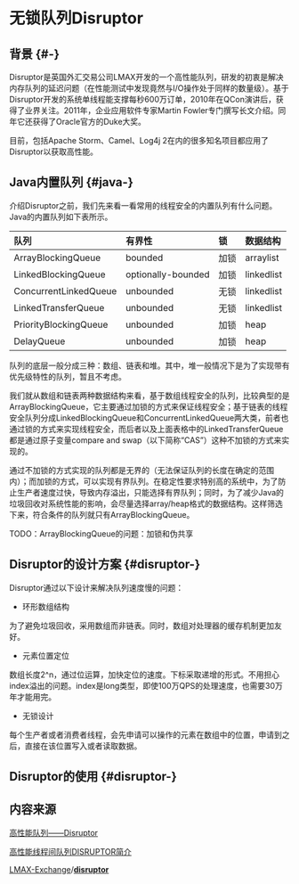 # 无锁队列Disruptor

## 背景 {#-}

Disruptor是英国外汇交易公司LMAX开发的一个高性能队列，研发的初衷是解决内存队列的延迟问题（在性能测试中发现竟然与I/O操作处于同样的数量级）。基于Disruptor开发的系统单线程能支撑每秒600万订单，2010年在QCon演讲后，获得了业界关注。2011年，企业应用软件专家Martin Fowler专门撰写长文介绍。同年它还获得了Oracle官方的Duke大奖。

目前，包括Apache Storm、Camel、Log4j 2在内的很多知名项目都应用了Disruptor以获取高性能。

## Java内置队列 {#java-}

介绍Disruptor之前，我们先来看一看常用的线程安全的内置队列有什么问题。Java的内置队列如下表所示。

| 队列 | 有界性 | 锁 | 数据结构 |
| :--- | :--- | :--- | :--- |
| ArrayBlockingQueue | bounded | 加锁 | arraylist |
| LinkedBlockingQueue | optionally-bounded | 加锁 | linkedlist |
| ConcurrentLinkedQueue | unbounded | 无锁 | linkedlist |
| LinkedTransferQueue | unbounded | 无锁 | linkedlist |
| PriorityBlockingQueue | unbounded | 加锁 | heap |
| DelayQueue | unbounded | 加锁 | heap |

队列的底层一般分成三种：数组、链表和堆。其中，堆一般情况下是为了实现带有优先级特性的队列，暂且不考虑。

我们就从数组和链表两种数据结构来看，基于数组线程安全的队列，比较典型的是ArrayBlockingQueue，它主要通过加锁的方式来保证线程安全；基于链表的线程安全队列分成LinkedBlockingQueue和ConcurrentLinkedQueue两大类，前者也通过锁的方式来实现线程安全，而后者以及上面表格中的LinkedTransferQueue都是通过原子变量compare and swap（以下简称“CAS”）这种不加锁的方式来实现的。

通过不加锁的方式实现的队列都是无界的（无法保证队列的长度在确定的范围内）；而加锁的方式，可以实现有界队列。在稳定性要求特别高的系统中，为了防止生产者速度过快，导致内存溢出，只能选择有界队列；同时，为了减少Java的垃圾回收对系统性能的影响，会尽量选择array/heap格式的数据结构。这样筛选下来，符合条件的队列就只有ArrayBlockingQueue。

TODO：ArrayBlockingQueue的问题：加锁和伪共享

## Disruptor的设计方案 {#disruptor-}

Disruptor通过以下设计来解决队列速度慢的问题：

* 环形数组结构

为了避免垃圾回收，采用数组而非链表。同时，数组对处理器的缓存机制更加友好。

* 元素位置定位

数组长度2^n，通过位运算，加快定位的速度。下标采取递增的形式。不用担心index溢出的问题。index是long类型，即使100万QPS的处理速度，也需要30万年才能用完。

* 无锁设计

每个生产者或者消费者线程，会先申请可以操作的元素在数组中的位置，申请到之后，直接在该位置写入或者读取数据。

## Disruptor的使用 {#disruptor-}















## 内容来源

[高性能队列——Disruptor](https://tech.meituan.com/disruptor.html)

[高性能线程间队列DISRUPTOR简介](http://niceaz.com/%E9%AB%98%E6%80%A7%E8%83%BD%E7%BA%BF%E7%A8%8B%E9%97%B4%E9%98%9F%E5%88%97disruptor%E7%AE%80%E4%BB%8B/#more-189)

[LMAX-Exchange](https://github.com/LMAX-Exchange)/[**disruptor**](https://github.com/LMAX-Exchange/disruptor)[  
](http://niceaz.com/%E9%AB%98%E6%80%A7%E8%83%BD%E7%BA%BF%E7%A8%8B%E9%97%B4%E9%98%9F%E5%88%97disruptor%E7%AE%80%E4%BB%8B/#more-189)


